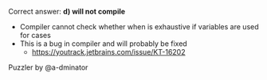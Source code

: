 Correct answer: **d) will not compile**

* Compiler cannot check whether when is exhaustive if variables are used for cases
* This is a bug in compiler and will probably be fixed
  - https://youtrack.jetbrains.com/issue/KT-16202

Puzzler by @a-dminator